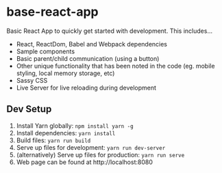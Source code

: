 # base-react-app
Basic React App to quickly get started with development. This includes...
 - React, ReactDom, Babel and Webpack dependencies
 - Sample components
 - Basic parent/child communication (using a button)
 - Other unique functionality that has been noted in the code (eg. mobile styling, local memory storage, etc)
 - Sassy CSS
 - Live Server for live reloading during development

## Dev Setup
1. Install Yarn globally: `npm install yarn -g`
2. Install dependencies: `yarn install`
3. Build files: `yarn run build`
4. Serve up files for development: `yarn run dev-server`
5. (alternatively) Serve up files for production: `yarn run serve`
6. Web page can be found at http://localhost:8080
